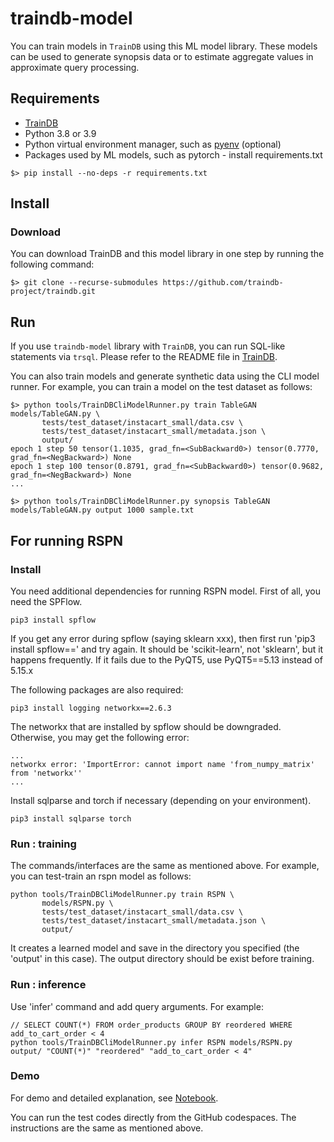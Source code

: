 # traindb-model
You can train models in ```TrainDB``` using this ML model library.
These models can be used to generate synopsis data or to estimate aggregate values in approximate query processing.

## Requirements

* [TrainDB](https://github.com/traindb-project/traindb)
* Python 3.8 or 3.9
* Python virtual environment manager, such as [pyenv](https://github.com/pyenv/pyenv) (optional)
* Packages used by ML models, such as pytorch - install requirements.txt
```
$> pip install --no-deps -r requirements.txt
```

## Install

### Download

You can download TrainDB and this model library in one step by running the following command:
```
$> git clone --recurse-submodules https://github.com/traindb-project/traindb.git
```

## Run

If you use ```traindb-model``` library with ```TrainDB```, you can run SQL-like statements via ```trsql```.
Please refer to the README file in [TrainDB](https://github.com/traindb-project/traindb).

You can also train models and generate synthetic data using the CLI model runner.
For example, you can train a model on the test dataset as follows:
```
$> python tools/TrainDBCliModelRunner.py train TableGAN models/TableGAN.py \
       tests/test_dataset/instacart_small/data.csv \
       tests/test_dataset/instacart_small/metadata.json \
       output/
epoch 1 step 50 tensor(1.1035, grad_fn=<SubBackward0>) tensor(0.7770, grad_fn=<NegBackward>) None
epoch 1 step 100 tensor(0.8791, grad_fn=<SubBackward0>) tensor(0.9682, grad_fn=<NegBackward>) None
...

$> python tools/TrainDBCliModelRunner.py synopsis TableGAN models/TableGAN.py output 1000 sample.txt
```

## For running RSPN

### Install

You need additional dependencies for running RSPN model.
First of all, you need the SPFlow.
```
pip3 install spflow
```
If you get any error during spflow (saying sklearn xxx), then first run 'pip3 install spflow==' and try again.
It should be 'scikit-learn', not 'sklearn', but it happens frequently.
If it fails due to the PyQT5, use PyQT5==5.13 instead of 5.15.x

The following packages are also required:
```
pip3 install logging networkx==2.6.3
```
The networkx that are installed by spflow should be downgraded. Otherwise, you may get the following error:
```
...
networkx error: 'ImportError: cannot import name 'from_numpy_matrix' from 'networkx''
...
```
Install sqlparse and torch if necessary (depending on your environment).
```
pip3 install sqlparse torch
```

### Run : training

The commands/interfaces are the same as mentioned above.
For example, you can test-train an rspn model as follows:
```
python tools/TrainDBCliModelRunner.py train RSPN \
       models/RSPN.py \
       tests/test_dataset/instacart_small/data.csv \
       tests/test_dataset/instacart_small/metadata.json \
       output/
```
It creates a learned model and save in the directory you specified (the 'output' in this case).
The output directory should be exist before training.

### Run : inference

Use 'infer' command and add query arguments. For example:
```
// SELECT COUNT(*) FROM order_products GROUP BY reordered WHERE add_to_cart_order < 4
python tools/TrainDBCliModelRunner.py infer RSPN models/RSPN.py output/ "COUNT(*)" "reordered" "add_to_cart_order < 4"
```

### Demo

For demo and detailed explanation, see [Notebook](https://github.com/kihyuk-nam/traindb-model/blob/main/rspn.ipynb).

You can run the test codes directly from the GitHub codespaces. The instructions are the same as mentioned above.
